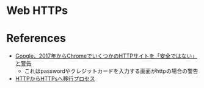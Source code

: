 Web HTTPs
==========

# References

+ [Google、2017年からChromeでいくつかのHTTPサイトを「安全ではない」と警告](http://news.mynavi.jp/news/2016/09/11/042/)
  + これはpasswordやクレジットカードを入力する画面がhttpの場合の警告
+ [HTTPからHTTPsへ移行プロセス](https://www.suzukikenichi.com/blog/what-i-have-done-to-switch-my-blog-to-full-https/)
